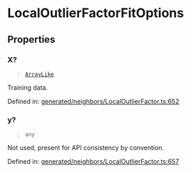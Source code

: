 # LocalOutlierFactorFitOptions

## Properties

### X?

> [`ArrayLike`](../types/ArrayLike.md)

Training data.

Defined in:  [generated/neighbors/LocalOutlierFactor.ts:652](https://github.com/transitive-bullshit/scikit-learn-ts/blob/122b3c0/packages/sklearn/src/generated/neighbors/LocalOutlierFactor.ts#L652)

### y?

> `any`

Not used, present for API consistency by convention.

Defined in:  [generated/neighbors/LocalOutlierFactor.ts:657](https://github.com/transitive-bullshit/scikit-learn-ts/blob/122b3c0/packages/sklearn/src/generated/neighbors/LocalOutlierFactor.ts#L657)
